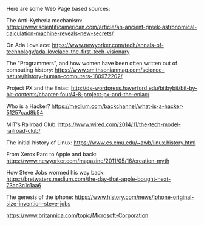 Here are some Web Page based sources:

The Anti-Kytheria mechanism: https://www.scientificamerican.com/article/an-ancient-greek-astronomical-calculation-machine-reveals-new-secrets/

On Ada Lovelace: https://www.newyorker.com/tech/annals-of-technology/ada-lovelace-the-first-tech-visionary

The "Programmers", and how women have been often written out of computing history: https://www.smithsonianmag.com/science-nature/history-human-computers-180972202/

Project PX and the Eniac: http://ds-wordpress.haverford.edu/bitbybit/bit-by-bit-contents/chapter-four/4-8-project-px-and-the-eniac/

Who is a Hacker? https://medium.com/backchannel/what-is-a-hacker-51257cad8b54

MIT's Railroad Club: https://www.wired.com/2014/11/the-tech-model-railroad-club/

The initial history of Linux: https://www.cs.cmu.edu/~awb/linux.history.html

From Xerox Parc to Apple and back: https://www.newyorker.com/magazine/2011/05/16/creation-myth

How Steve Jobs wormed his way back: https://bretwaters.medium.com/the-day-that-apple-bought-next-73ac3c1c1aa6

The genesis of the iphone: https://www.history.com/news/iphone-original-size-invention-steve-jobs

https://www.britannica.com/topic/Microsoft-Corporation




